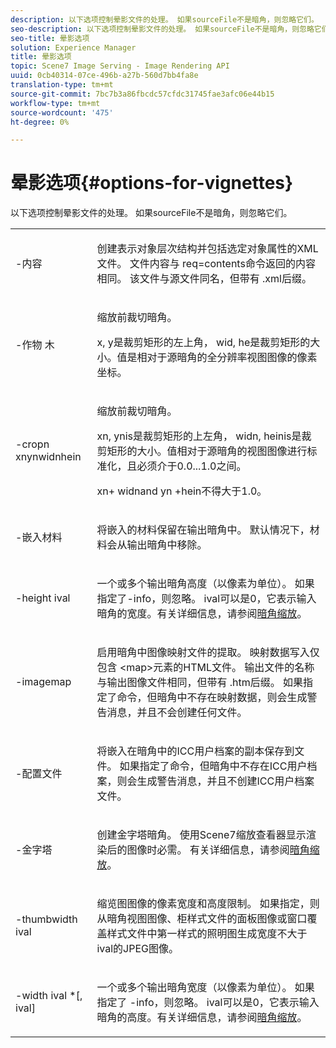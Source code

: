 ```yaml
---
description: 以下选项控制晕影文件的处理。 如果sourceFile不是暗角，则忽略它们。
seo-description: 以下选项控制晕影文件的处理。 如果sourceFile不是暗角，则忽略它们。
seo-title: 晕影选项
solution: Experience Manager
title: 晕影选项
topic: Scene7 Image Serving - Image Rendering API
uuid: 0cb40314-07ce-496b-a27b-560d7bb4fa8e
translation-type: tm+mt
source-git-commit: 7bc7b3a86fbcdc57cfdc31745fae3afc06e44b15
workflow-type: tm+mt
source-wordcount: '475'
ht-degree: 0%

---
```



# 晕影选项{#options-for-vignettes}

以下选项控制晕影文件的处理。 如果sourceFile不是暗角，则忽略它们。

<table id="simpletable_6D0C967EB84947FBAC34B46C4BB23AF0"> 
 <tr class="strow"> 
  <td class="stentry"> <p><span class="codeph"> -内容</span> </p></td> 
  <td class="stentry"> <p>创建表示对象层次结构并包括选定对象属性的XML文件。 文件内容与<span class="codeph"> req=contents</span>命令返回的内容相同。 该文件与源文件同名，但带有<span class="filepath"> .xml</span>后缀。 </p></td> 
 </tr> 
 <tr class="strow"> 
  <td class="stentry"> <p><span class="codeph">-作物 <span class="varname"> </span><span class="varname"> </span><span class="varname"> </span><span class="varname"> 木</span></span> </p></td> 
  <td class="stentry"> <p>缩放前裁切暗角。 </p> <p><span class="codeph"><span class="varname"> x</span>,<span class="varname"> </span></span> y是裁剪矩形的左上角， <span class="codeph"><span class="varname"> wid</span>,<span class="varname"> </span></span> he是裁剪矩形的大小。值是相对于源暗角的全分辨率视图图像的像素坐标。 </p></td> 
 </tr> 
 <tr class="strow"> 
  <td class="stentry"> <p><span class="codeph">-cropn  <span class="varname"> </span><span class="varname"> </span><span class="varname"> </span><span class="varname"> xnynwidnhein</span></span> </p> </td> 
  <td class="stentry"> <p>缩放前裁切暗角。 </p> <p><span class="codeph"><span class="varname"> xn</span>,<span class="varname"> </span></span> ynis是裁剪矩形的上左角， <span class="codeph"><span class="varname"> widn</span>,<span class="varname"> </span></span> heinis是裁剪矩形的大小。值相对于源暗角的视图图像进行标准化，且必须介于0.0...1.0之间。 </p> <p><span class="codeph"><span class="varname"> xn</span></span>+<span class="codeph"><span class="varname"> </span></span> widnand  <span class="codeph"><span class="varname"> yn</span></span><span class="codeph"><span class="varname"> </span></span> +hein不得大于1.0。 </p></td> 
 </tr> 
 <tr class="strow"> 
  <td class="stentry"> <p><span class="codeph"> -嵌入材料</span> </p></td> 
  <td class="stentry"> <p>将嵌入的材料保留在输出暗角中。 默认情况下，材料会从输出暗角中移除。 </p></td> 
 </tr> 
 <tr class="strow"> 
  <td class="stentry"> <p><span class="codeph">-height  <span class="varname"> ival</span></span> </p></td> 
  <td class="stentry"> <p>一个或多个输出暗角高度（以像素为单位）。 如果指定了-info，则忽略。 <span class="varname"> </span> ival可以是0，它表示输入暗角的宽度。有关详细信息，请参阅<a href="../../../../ir-api/vntc/utilities/c-ir-vignette-converter-vntc/c-ir-vignette-scaling.md#concept-e373a29c2f954df98d704c7723804585" type="concept" format="dita" scope="local">暗角缩放</a>。 </p></td> 
 </tr> 
 <tr class="strow"> 
  <td class="stentry"> <p><span class="codeph"> -imagemap</span> </p></td> 
  <td class="stentry"> <p>启用暗角中图像映射文件的提取。 映射数据写入仅包含<span class="codeph"> &lt;map&gt;</span>元素的HTML文件。 输出文件的名称与输出图像文件相同，但带有<span class="filepath"> .htm</span>后缀。 如果指定了命令，但暗角中不存在映射数据，则会生成警告消息，并且不会创建任何文件。 </p></td> 
 </tr> 
 <tr class="strow"> 
  <td class="stentry"> <p><span class="codeph"> -配置文件</span> </p></td> 
  <td class="stentry"> <p>将嵌入在暗角中的ICC用户档案的副本保存到文件。 如果指定了命令，但暗角中不存在ICC用户档案，则会生成警告消息，并且不创建ICC用户档案文件。 </p></td> 
 </tr> 
 <tr class="strow"> 
  <td class="stentry"> <p><span class="codeph"> -金字塔</span> </p></td> 
  <td class="stentry"> <p>创建金字塔暗角。 使用Scene7缩放查看器显示渲染后的图像时必需。 有关详细信息，请参阅<a href="../../../../ir-api/vntc/utilities/c-ir-vignette-converter-vntc/c-ir-vignette-scaling.md#concept-e373a29c2f954df98d704c7723804585" type="concept" format="dita" scope="local">暗角缩放</a>。 </p></td> 
 </tr> 
 <tr class="strow"> 
  <td class="stentry"> <p><span class="codeph">-thumbwidth  <span class="varname"> ival</span></span> </p></td> 
  <td class="stentry"> <p>缩览图图像的像素宽度和高度限制。 如果指定，则从暗角视图图像、柜样式文件的面板图像或窗口覆盖样式文件中第一样式的照明图生成宽度不大于<span class="varname">ival</span>的JPEG图像。 </p></td> 
 </tr> 
 <tr class="strow"> 
  <td class="stentry"> <p><span class="codeph">-width  <span class="varname"> ival</span> *[,<span class="varname"> ival</span>]</span> </p></td> 
  <td class="stentry"> <p>一个或多个输出暗角宽度（以像素为单位）。 如果指定了<span class="codeph"> -info</span>，则忽略。 <span class="varname"> </span> ival可以是0，它表示输入暗角的高度。有关详细信息，请参阅<a href="../../../../ir-api/vntc/utilities/c-ir-vignette-converter-vntc/c-ir-vignette-scaling.md#concept-e373a29c2f954df98d704c7723804585" type="concept" format="dita" scope="local">暗角缩放</a>。 </p></td> 
 </tr> 
</table>


